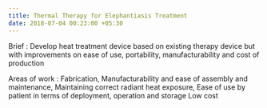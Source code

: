 ```yaml
---
title: Thermal Therapy for Elephantiasis Treatment
date: 2018-07-04 00:23:00 +05:30
---
```


Brief : Develop heat treatment device based on existing therapy device but with improvements on ease of use, portability, manufacturability and cost of production

Areas of work :
Fabrication,
Manufacturability and ease of assembly and maintenance, 
Maintaining correct radiant heat exposure,
Ease of use by patient in terms of deployment, operation and storage
Low cost




